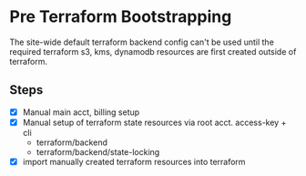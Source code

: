 # Pre Terraform Bootstrapping
The site-wide default terraform backend config can't be used until
the required terraform s3, kms, dynamodb resources are first created
outside of terraform.

## Steps
- [x] Manual main acct, billing setup
- [x] Manual setup of terraform state resources via root acct. access-key + cli
  * terraform/backend
  * terraform/backend/state-locking
- [x] import manually created terraform resources into terraform
